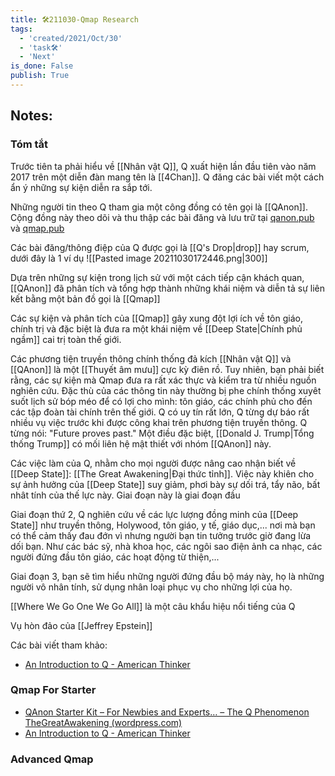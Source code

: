 ```yaml
---
title: 🛠️211030-Qmap Research
tags:
  - 'created/2021/Oct/30'
  - 'task🛠️'
  - 'Next'
is_done: False
publish: True
---
```


## Notes:

### Tóm tắt
Trước tiên ta phải hiểu về [[Nhân vật Q]], Q xuất hiện lần đầu tiên vào năm 2017 trên một diễn đàn mang tên là [[4Chan]]. Q đăng các bài viết một cách ẩn ý những sự kiện diễn ra sắp tới.

Những người tin theo Q tham gia một công đồng có tên gọi là [[QAnon]]. Cộng đồng này theo dõi và thu thập các bài đăng và lưu trữ tại [qanon.pub](https://qanon.pub/) và [qmap.pub](https://qmap.pub/)

Các bài đăng/thông điệp của Q được gọi là [[Q's Drop|drop]] hay scrum, dưới đây là 1 ví dụ
![[Pasted image 20211030172446.png|300]]

Dựa trên những sự kiện trong lịch sử với một cách tiếp cận khách quan, [[QAnon]] đã phân tích và tổng hợp thành những khái niệm và diễn tả sự liên kết bằng một bản đồ gọi là [[Qmap]]

Các sự kiện và phân tích của [[Qmap]] gây xung đột lợi ích về tôn giáo, chính trị và đặc biệt là đưa ra một khái niệm về [[Deep State|Chính phủ ngầm]] cai trị toàn thế giới.

Các phương tiện truyền thông chính thống đả kích [[Nhân vật Q]] và [[QAnon]] là một [[Thuyết âm mưu]] cực kỳ điên rồ. Tuy nhiên, bạn phải biết rằng, các sự kiện mà Qmap đưa ra rất xác thực và kiểm tra từ nhiều nguồn nghiên cứu. Đặc thù của các thông tin này thường bị phe chính thống xuyêt suốt lịch sử bóp méo để có lợi cho mình: tôn giáo, các chính phủ cho đến các tập đoàn tài chính trên thế giới. Q có uy tín rất lớn, Q từng dự báo rất nhiều vụ việc trước khi được công khai trên phương tiện truyền thông. Q từng nói: "Future proves past." Một điều đặc biệt, [[Donald J. Trump|Tổng thống Trump]] có mối liên hệ mật thiết với nhóm [[QAnon]] này. 

Các việc làm của Q, nhằm cho mọi người được nâng cao nhận biết về [[Deep State]]: [[The Great Awakening|Đại thức tỉnh]]. Việc này khiên cho sự ảnh hưởng của [[Deep State]] suy giảm, phơi bày sự dối trá, tẩy não, bất nhât tính của thế lực này. Giai đoạn này là giai đoạn đầu

Giai đoạn thứ 2, Q nghiên cứu về các lực lượng đồng minh của [[Deep State]] như truyền thông, Holywood, tôn giáo, y tế, giáo dục,... nơi mà bạn có thể cảm thấy đau đớn vì nhưng người bạn tin tưởng trước giờ đang lừa dối bạn. Như các bác sỹ, nhà khoa học, các ngôi sao điện ảnh ca nhạc, các người đứng đầu tôn giáo, các hoạt động từ thiện,...

Giai đoạn 3, bạn sẽ tìm hiểu những người đứng đầu bộ máy này, họ là những người vô nhân tính, sử dụng nhân loại phục vụ cho những lợi của họ.

[[Where We Go One We Go All]] là một câu khẩu hiệu nổi tiếng của Q


Vụ hòn đảo của [[Jeffrey Epstein]]

Các bài viết tham khảo:
- [An Introduction to Q - American Thinker](https://www.americanthinker.com/articles/2020/01/an_introduction_to_q.html#.Xh4Zpb3_-oU.twitter)

### Qmap For Starter
- [QAnon Starter Kit – For Newbies and Experts… – The Q Phenomenon TheGreatAwakening (wordpress.com)](https://theqphenomenon.wordpress.com/2020/04/05/qanon-starter-kit-for-newbies-and-experts/)
- [An Introduction to Q - American Thinker](https://www.americanthinker.com/articles/2020/01/an_introduction_to_q.html#.Xh4Zpb3_-oU.twitter)

### Advanced Qmap 

